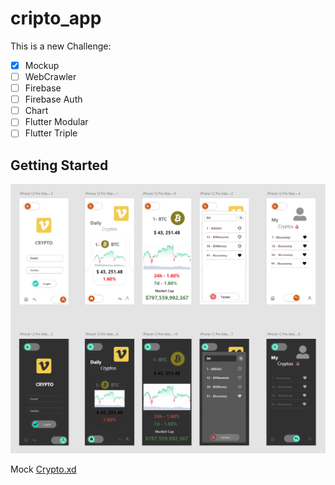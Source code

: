# cripto_app

This is a new Challenge:

- [x] Mockup
- [ ] WebCrawler
- [ ] Firebase
- [ ] Firebase Auth
- [ ] Chart
- [ ] Flutter Modular
- [ ] Flutter Triple

## Getting Started
<img src='https://github.com/Bwolfs2/cripto_app/blob/master/crypto_app/assets/design.png'>

Mock [Crypto.xd](https://github.com/Bwolfs2/cripto_app/blob/master/crypto_app/assets/crypto.xd)
